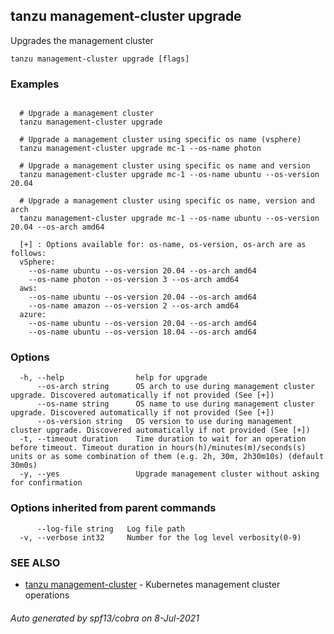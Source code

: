 ## tanzu management-cluster upgrade

Upgrades the management cluster

```
tanzu management-cluster upgrade [flags]
```

### Examples

```

  # Upgrade a management cluster
  tanzu management-cluster upgrade

  # Upgrade a management cluster using specific os name (vsphere)
  tanzu management-cluster upgrade mc-1 --os-name photon

  # Upgrade a management cluster using specific os name and version
  tanzu management-cluster upgrade mc-1 --os-name ubuntu --os-version 20.04

  # Upgrade a management cluster using specific os name, version and arch
  tanzu management-cluster upgrade mc-1 --os-name ubuntu --os-version 20.04 --os-arch amd64

  [+] : Options available for: os-name, os-version, os-arch are as follows:
  vSphere: 
    --os-name ubuntu --os-version 20.04 --os-arch amd64
    --os-name photon --os-version 3 --os-arch amd64	
  aws: 
    --os-name ubuntu --os-version 20.04 --os-arch amd64
    --os-name amazon --os-version 2 --os-arch amd64
  azure:
    --os-name ubuntu --os-version 20.04 --os-arch amd64
    --os-name ubuntu --os-version 18.04 --os-arch amd64

```

### Options

```
  -h, --help                help for upgrade
      --os-arch string      OS arch to use during management cluster upgrade. Discovered automatically if not provided (See [+])
      --os-name string      OS name to use during management cluster upgrade. Discovered automatically if not provided (See [+])
      --os-version string   OS version to use during management cluster upgrade. Discovered automatically if not provided (See [+])
  -t, --timeout duration    Time duration to wait for an operation before timeout. Timeout duration in hours(h)/minutes(m)/seconds(s) units or as some combination of them (e.g. 2h, 30m, 2h30m10s) (default 30m0s)
  -y, --yes                 Upgrade management cluster without asking for confirmation
```

### Options inherited from parent commands

```
      --log-file string   Log file path
  -v, --verbose int32     Number for the log level verbosity(0-9)
```

### SEE ALSO

* [tanzu management-cluster](tanzu_management-cluster.md)	 - Kubernetes management cluster operations

###### Auto generated by spf13/cobra on 8-Jul-2021
